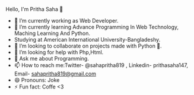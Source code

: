  Hello, I'm Pritha Saha 👋




- 🔭 I’m currently working as Web Developer.
- 🌱 I’m currently learning Advance Programming In Web Technology, Maching Learning And Python.
-    Studying at American International University-Bangladeshy.
- 👯 I’m looking to collaborate on  projects made with Python 🐍.
- 🤔 I’m looking for help with Php,Html.
- 💬 Ask me about Programming.
- 📫 How to reach me:Twitter-  @sahapritha819 , Linkedin- prithasaha147, Email- sahapritha819@gmail.com 
- 😄 Pronouns: Joke
- ⚡ Fun fact: Coffe <3

